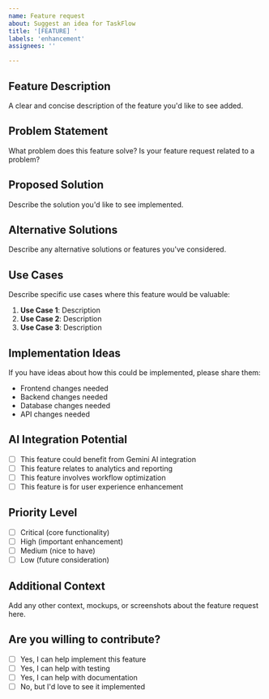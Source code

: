 ```yaml
---
name: Feature request
about: Suggest an idea for TaskFlow
title: '[FEATURE] '
labels: 'enhancement'
assignees: ''

---
```


## Feature Description
A clear and concise description of the feature you'd like to see added.

## Problem Statement
What problem does this feature solve? Is your feature request related to a problem?

## Proposed Solution
Describe the solution you'd like to see implemented.

## Alternative Solutions
Describe any alternative solutions or features you've considered.

## Use Cases
Describe specific use cases where this feature would be valuable:

1. **Use Case 1**: Description
2. **Use Case 2**: Description
3. **Use Case 3**: Description

## Implementation Ideas
If you have ideas about how this could be implemented, please share them:

- Frontend changes needed
- Backend changes needed
- Database changes needed
- API changes needed

## AI Integration Potential
- [ ] This feature could benefit from Gemini AI integration
- [ ] This feature relates to analytics and reporting
- [ ] This feature involves workflow optimization
- [ ] This feature is for user experience enhancement

## Priority Level
- [ ] Critical (core functionality)
- [ ] High (important enhancement)
- [ ] Medium (nice to have)
- [ ] Low (future consideration)

## Additional Context
Add any other context, mockups, or screenshots about the feature request here.

## Are you willing to contribute?
- [ ] Yes, I can help implement this feature
- [ ] Yes, I can help with testing
- [ ] Yes, I can help with documentation
- [ ] No, but I'd love to see it implemented
